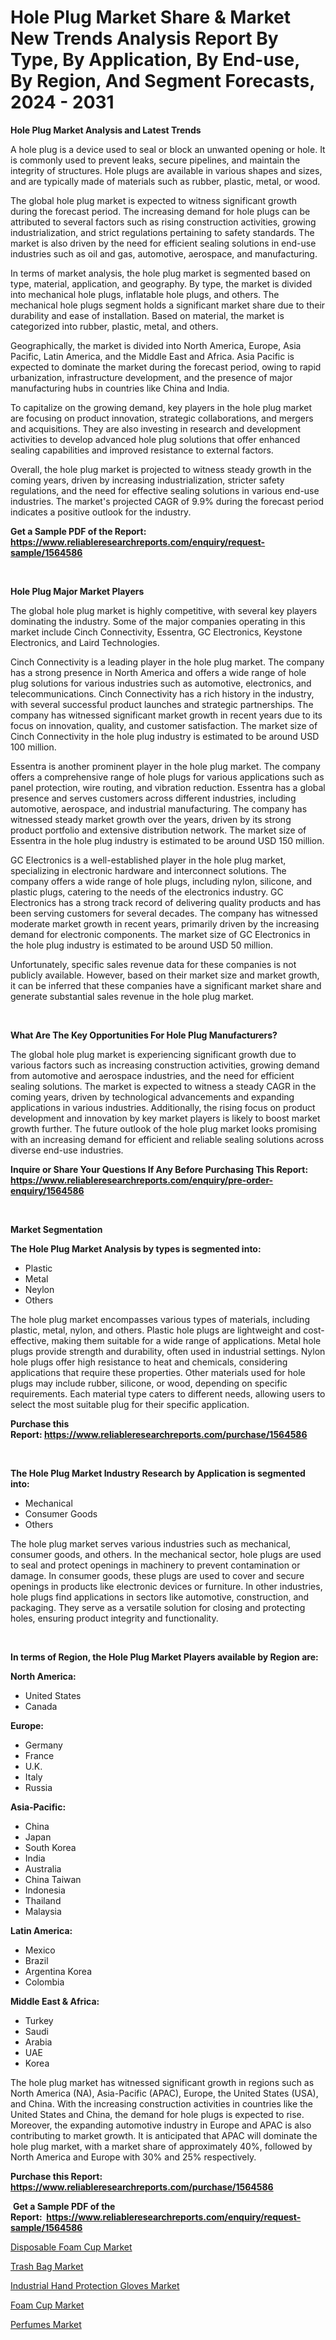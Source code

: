 <p><h1>Hole Plug Market Share & Market New Trends Analysis Report By Type, By Application, By End-use, By Region, And Segment Forecasts, 2024 - 2031</h1></p><p><strong>Hole Plug Market Analysis and Latest Trends</strong></p>
<p><p>A hole plug is a device used to seal or block an unwanted opening or hole. It is commonly used to prevent leaks, secure pipelines, and maintain the integrity of structures. Hole plugs are available in various shapes and sizes, and are typically made of materials such as rubber, plastic, metal, or wood.</p><p>The global hole plug market is expected to witness significant growth during the forecast period. The increasing demand for hole plugs can be attributed to several factors such as rising construction activities, growing industrialization, and strict regulations pertaining to safety standards. The market is also driven by the need for efficient sealing solutions in end-use industries such as oil and gas, automotive, aerospace, and manufacturing.</p><p>In terms of market analysis, the hole plug market is segmented based on type, material, application, and geography. By type, the market is divided into mechanical hole plugs, inflatable hole plugs, and others. The mechanical hole plugs segment holds a significant market share due to their durability and ease of installation. Based on material, the market is categorized into rubber, plastic, metal, and others.</p><p>Geographically, the market is divided into North America, Europe, Asia Pacific, Latin America, and the Middle East and Africa. Asia Pacific is expected to dominate the market during the forecast period, owing to rapid urbanization, infrastructure development, and the presence of major manufacturing hubs in countries like China and India.</p><p>To capitalize on the growing demand, key players in the hole plug market are focusing on product innovation, strategic collaborations, and mergers and acquisitions. They are also investing in research and development activities to develop advanced hole plug solutions that offer enhanced sealing capabilities and improved resistance to external factors.</p><p>Overall, the hole plug market is projected to witness steady growth in the coming years, driven by increasing industrialization, stricter safety regulations, and the need for effective sealing solutions in various end-use industries. The market's projected CAGR of 9.9% during the forecast period indicates a positive outlook for the industry.</p></p>
<p><strong>Get a Sample PDF of the Report:&nbsp; <a href="https://www.reliableresearchreports.com/enquiry/request-sample/1564586">https://www.reliableresearchreports.com/enquiry/request-sample/1564586</a></strong></p>
<p>&nbsp;</p>
<p><strong>Hole Plug Major Market Players</strong></p>
<p><p>The global hole plug market is highly competitive, with several key players dominating the industry. Some of the major companies operating in this market include Cinch Connectivity, Essentra, GC Electronics, Keystone Electronics, and Laird Technologies.</p><p>Cinch Connectivity is a leading player in the hole plug market. The company has a strong presence in North America and offers a wide range of hole plug solutions for various industries such as automotive, electronics, and telecommunications. Cinch Connectivity has a rich history in the industry, with several successful product launches and strategic partnerships. The company has witnessed significant market growth in recent years due to its focus on innovation, quality, and customer satisfaction. The market size of Cinch Connectivity in the hole plug industry is estimated to be around USD 100 million.</p><p>Essentra is another prominent player in the hole plug market. The company offers a comprehensive range of hole plugs for various applications such as panel protection, wire routing, and vibration reduction. Essentra has a global presence and serves customers across different industries, including automotive, aerospace, and industrial manufacturing. The company has witnessed steady market growth over the years, driven by its strong product portfolio and extensive distribution network. The market size of Essentra in the hole plug industry is estimated to be around USD 150 million.</p><p>GC Electronics is a well-established player in the hole plug market, specializing in electronic hardware and interconnect solutions. The company offers a wide range of hole plugs, including nylon, silicone, and plastic plugs, catering to the needs of the electronics industry. GC Electronics has a strong track record of delivering quality products and has been serving customers for several decades. The company has witnessed moderate market growth in recent years, primarily driven by the increasing demand for electronic components. The market size of GC Electronics in the hole plug industry is estimated to be around USD 50 million.</p><p>Unfortunately, specific sales revenue data for these companies is not publicly available. However, based on their market size and market growth, it can be inferred that these companies have a significant market share and generate substantial sales revenue in the hole plug market.</p></p>
<p>&nbsp;</p>
<p><strong>What Are The Key Opportunities For Hole Plug Manufacturers?</strong></p>
<p><p>The global hole plug market is experiencing significant growth due to various factors such as increasing construction activities, growing demand from automotive and aerospace industries, and the need for efficient sealing solutions. The market is expected to witness a steady CAGR in the coming years, driven by technological advancements and expanding applications in various industries. Additionally, the rising focus on product development and innovation by key market players is likely to boost market growth further. The future outlook of the hole plug market looks promising with an increasing demand for efficient and reliable sealing solutions across diverse end-use industries.</p></p>
<p><strong>Inquire or Share Your Questions If Any Before Purchasing This Report: <a href="https://www.reliableresearchreports.com/enquiry/pre-order-enquiry/1564586">https://www.reliableresearchreports.com/enquiry/pre-order-enquiry/1564586</a></strong></p>
<p>&nbsp;</p>
<p><strong>Market Segmentation</strong></p>
<p><strong>The Hole Plug Market Analysis by types is segmented into:</strong></p>
<p><ul><li>Plastic</li><li>Metal</li><li>Neylon</li><li>Others</li></ul></p>
<p><p>The hole plug market encompasses various types of materials, including plastic, metal, nylon, and others. Plastic hole plugs are lightweight and cost-effective, making them suitable for a wide range of applications. Metal hole plugs provide strength and durability, often used in industrial settings. Nylon hole plugs offer high resistance to heat and chemicals, considering applications that require these properties. Other materials used for hole plugs may include rubber, silicone, or wood, depending on specific requirements. Each material type caters to different needs, allowing users to select the most suitable plug for their specific application.</p></p>
<p><strong>Purchase this Report:&nbsp;<a href="https://www.reliableresearchreports.com/purchase/1564586">https://www.reliableresearchreports.com/purchase/1564586</a></strong></p>
<p>&nbsp;</p>
<p><strong>The Hole Plug Market Industry Research by Application is segmented into:</strong></p>
<p><ul><li>Mechanical</li><li>Consumer Goods</li><li>Others</li></ul></p>
<p><p>The hole plug market serves various industries such as mechanical, consumer goods, and others. In the mechanical sector, hole plugs are used to seal and protect openings in machinery to prevent contamination or damage. In consumer goods, these plugs are used to cover and secure openings in products like electronic devices or furniture. In other industries, hole plugs find applications in sectors like automotive, construction, and packaging. They serve as a versatile solution for closing and protecting holes, ensuring product integrity and functionality.</p></p>
<p>&nbsp;</p>
<p><strong>In terms of Region, the Hole Plug Market Players available by Region are:</strong></p>
<p>
    <p> <strong> North America: </strong>
        <ul>
            <li>United States</li>
            <li>Canada</li>
        </ul>
        </p> 
    <p> <strong> Europe: </strong>
        <ul>
            <li>Germany</li>
            <li>France</li>
            <li>U.K.</li>
            <li>Italy</li>
            <li>Russia</li>
        </ul>
        </p> 
    <p> <strong> Asia-Pacific: </strong>
        <ul>
            <li>China</li>
            <li>Japan</li>
            <li>South Korea</li>
            <li>India</li>
            <li>Australia</li>
            <li>China Taiwan</li>
            <li>Indonesia</li>
            <li>Thailand</li>
            <li>Malaysia</li>
        </ul>
        </p> 
    <p> <strong> Latin America: </strong>
        <ul>
            <li>Mexico</li>
            <li>Brazil</li>
            <li>Argentina Korea</li>
            <li>Colombia</li>
        </ul>
        </p> 
    <p> <strong> Middle East & Africa: </strong>
        <ul>
            <li>Turkey</li>
            <li>Saudi</li>
            <li>Arabia</li>
            <li>UAE</li>
            <li>Korea</li>
        </ul>
    </p>
    </p>
<p><p>The hole plug market has witnessed significant growth in regions such as North America (NA), Asia-Pacific (APAC), Europe, the United States (USA), and China. With the increasing construction activities in countries like the United States and China, the demand for hole plugs is expected to rise. Moreover, the expanding automotive industry in Europe and APAC is also contributing to market growth. It is anticipated that APAC will dominate the hole plug market, with a market share of approximately 40%, followed by North America and Europe with 30% and 25% respectively.</p></p>
<p><strong>Purchase this Report: <a href="https://www.reliableresearchreports.com/purchase/1564586">https://www.reliableresearchreports.com/purchase/1564586</a></strong></p>
<p>&nbsp;<strong>Get a Sample PDF of the Report:&nbsp;&nbsp;<a href="https://www.reliableresearchreports.com/enquiry/request-sample/1564586">https://www.reliableresearchreports.com/enquiry/request-sample/1564586</a></strong></p>
<p><strong></strong></p>
<p><p><a href="https://github.com/ruslanpoljakovrd177/Market-Research-Report-List-2/blob/main/disposable-foam-cup-market.md">Disposable Foam Cup Market</a></p><p><a href="https://github.com/abbypearson7765/Market-Research-Report-List-2/blob/main/trash-bag-market.md">Trash Bag Market</a></p><p><a href="https://github.com/gdfhhhj/Market-Research-Report-List-2/blob/main/industrial-hand-protection-gloves-market.md">Industrial Hand Protection Gloves Market</a></p><p><a href="https://github.com/gulaimolin/Market-Research-Report-List-2/blob/main/foam-cup-market.md">Foam Cup Market</a></p><p><a href="https://github.com/grishafomin4852/Market-Research-Report-List-2/blob/main/perfumes-market.md">Perfumes Market</a></p></p>